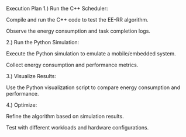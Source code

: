 Execution Plan
1.) Run the C++ Scheduler:

  Compile and run the C++ code to test the EE-RR algorithm.

  Observe the energy consumption and task completion logs.

2.) Run the Python Simulation:

  Execute the Python simulation to emulate a mobile/embedded system.

  Collect energy consumption and performance metrics.

3.) Visualize Results:

  Use the Python visualization script to compare energy consumption and performance.

4.) Optimize:

  Refine the algorithm based on simulation results.

  Test with different workloads and hardware configurations.

